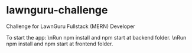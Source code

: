 # lawnguru-challenge
Challenge for LawnGuru Fullstack (MERN) Developer

To start the app:
\nRun npm install and npm start at backend folder.
\nRun npm install and npm start at frontend folder.
